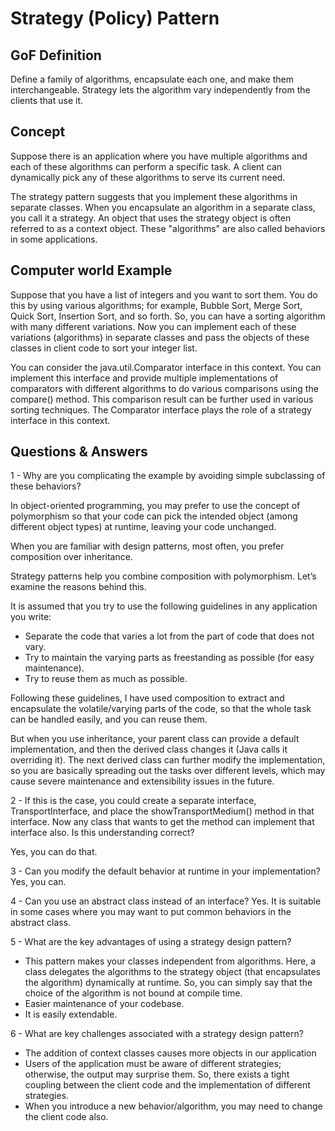 # Strategy (Policy) Pattern

## GoF Definition

Define a family of algorithms, encapsulate each one, and make them interchangeable.
Strategy lets the algorithm vary independently from the clients that use it.

## Concept

Suppose there is an application where you have multiple algorithms and each of these algorithms can perform a specific task.
A client can dynamically pick any of these algorithms to serve its current need.

The strategy pattern suggests that you implement these algorithms in separate classes.
When you encapsulate an algorithm in a separate class, you call it a strategy.
An object that uses the strategy object is often referred to as a context object.
These "algorithms" are also called behaviors in some applications.

## Computer world Example

Suppose that you have a list of integers and you want to sort them.
You do this by using various algorithms; for example, Bubble Sort, Merge Sort, Quick Sort, Insertion Sort, and so forth.
So, you can have a sorting algorithm with many different variations. 
Now you can implement each of these variations (algorithms) in separate classes and pass the objects of these classes 
in client code to sort your integer list.

You can consider the java.util.Comparator interface in this context.
You can implement this interface and provide multiple implementations of comparators with different algorithms
to do various comparisons using the compare() method.
This comparison result can be further used in various sorting techniques.
The Comparator interface plays the role of a strategy interface in this context.


## Questions & Answers

1 - Why are you complicating the example by avoiding simple subclassing of these behaviors?

In object-oriented programming, you may prefer to use the concept of polymorphism so that your code can pick the intended 
object (among different object types) at runtime, leaving your code unchanged.

When you are familiar with design patterns, most often, you prefer composition over inheritance.

Strategy patterns help you combine composition with polymorphism. Let’s examine the reasons behind this.

It is assumed that you try to use the following guidelines in any application you write:
 - Separate the code that varies a lot from the part of code that does not vary.
 - Try to maintain the varying parts as freestanding as possible (for easy maintenance).
 - Try to reuse them as much as possible.

Following these guidelines, I have used composition to extract and encapsulate the volatile/varying parts of the code, 
so that the whole task can be handled easily, and you can reuse them.

But when you use inheritance, your parent class can provide a default implementation, 
and then the derived class changes it (Java calls it overriding it). 
The next derived class can further modify the implementation, 
so you are basically spreading out the tasks over different levels, 
which may cause severe maintenance and extensibility issues in the future. 

2 - If this is the case, you could create a separate interface, 
TransportInterface, and place the showTransportMedium() method in that interface. 
Now any class that wants to get the method can implement that interface also. 
Is this understanding correct?

Yes, you can do that.

3 - Can you modify the default behavior at runtime in your implementation?
Yes, you can.


4 - Can you use an abstract class instead of an interface?
Yes. It is suitable in some cases where you may want to put common behaviors in the abstract class.

5 - What are the key advantages of using a strategy design pattern?

- This pattern makes your classes independent from algorithms. 
Here, a class delegates the algorithms to the strategy object (that encapsulates the algorithm) dynamically at runtime. 
So, you can simply say that the choice of the algorithm is not bound at compile time.
- Easier maintenance of your codebase.
- It is easily extendable.

6 - What are key challenges associated with a strategy design pattern?

- The addition of context classes causes more objects in our application
- Users of the application must be aware of different strategies; otherwise, the output may surprise them. 
So, there exists a tight coupling between the client code and the implementation of different strategies.
- When you introduce a new behavior/algorithm, you may need to change the client code also.
